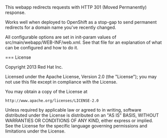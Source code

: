 This webapp redirects requests with HTTP 301 (Moved Permanently) response.

Works well when deployed to OpenShift as a stop-gap to send permanent
redirects for a domain name you've recently changed.

All configurable options are set in init-param values of
src/main/webapp/WEB-INF/web.xml. See that file for an explanation of
what can be configured and how to do it.

=== License

Copyright 2013 Red Hat Inc.

Licensed under the Apache License, Version 2.0 (the "License");
you may not use this file except in compliance with the License.

You may obtain a copy of the License at

    http://www.apache.org/licenses/LICENSE-2.0

Unless required by applicable law or agreed to in writing, software
distributed under the License is distributed on an "AS IS" BASIS,
WITHOUT WARRANTIES OR CONDITIONS OF ANY KIND, either express or implied.
See the License for the specific language governing permissions and
limitations under the License.
